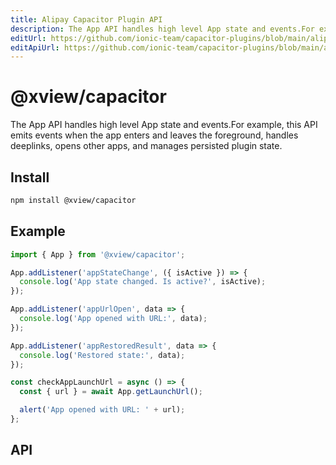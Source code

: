 ```yaml
---
title: Alipay Capacitor Plugin API
description: The App API handles high level App state and events.For example, this API emits events when the app enters and leaves the foreground, handles deeplinks, opens other apps, and manages persisted plugin state.
editUrl: https://github.com/ionic-team/capacitor-plugins/blob/main/alipay/README.md
editApiUrl: https://github.com/ionic-team/capacitor-plugins/blob/main/alipay/src/definitions.ts
---
```


# @xview/capacitor

The App API handles high level App state and events.For example, this API emits events when the app enters and leaves the foreground, handles deeplinks, opens other apps, and manages persisted plugin state.

## Install

```bash
npm install @xview/capacitor
```

## Example

```typescript
import { App } from '@xview/capacitor';

App.addListener('appStateChange', ({ isActive }) => {
  console.log('App state changed. Is active?', isActive);
});

App.addListener('appUrlOpen', data => {
  console.log('App opened with URL:', data);
});

App.addListener('appRestoredResult', data => {
  console.log('Restored state:', data);
});

const checkAppLaunchUrl = async () => {
  const { url } = await App.getLaunchUrl();

  alert('App opened with URL: ' + url);
};
```

## API

<docgen-index>

</docgen-index>

<docgen-api>
<!--Update the source file JSDoc comments and rerun docgen to update the docs below-->

</docgen-api>